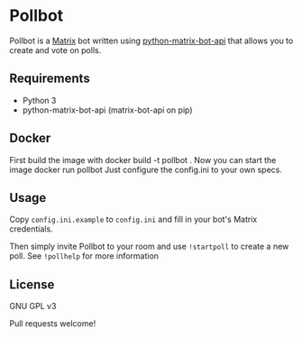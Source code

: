 Pollbot
=======
Pollbot is a [Matrix](https://matrix.org) bot written using [python-matrix-bot-api](https://github.com/shawnanastasio/python-matrix-bot-api) that allows you to create and vote on polls.

Requirements
------------
* Python 3
* python-matrix-bot-api (matrix-bot-api on pip)

Docker
------------
First build the image with
     docker build -t pollbot .
 Now you can start the image
     docker run pollbot
 Just configure the config.ini to your own specs.

Usage
-----
Copy `config.ini.example` to `config.ini` and fill in your bot's Matrix credentials.

Then simply invite Pollbot to your room and use `!startpoll` to create a new poll.
See `!pollhelp` for more information

License
-------
GNU GPL v3

Pull requests welcome!
